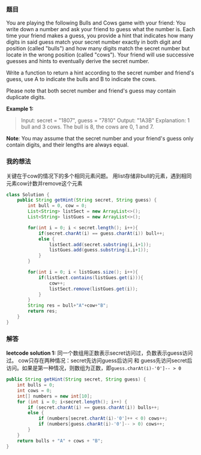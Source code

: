 ﻿### 题目
You are playing the following Bulls and Cows game with your friend: You write down a number and ask your friend to guess what the number is. Each time your friend makes a guess, you provide a hint that indicates how many digits in said guess match your secret number exactly in both digit and position (called "bulls") and how many digits match the secret number but locate in the wrong position (called "cows"). Your friend will use successive guesses and hints to eventually derive the secret number.

Write a function to return a hint according to the secret number and friend's guess, use A to indicate the bulls and B to indicate the cows. 

Please note that both secret number and friend's guess may contain duplicate digits.

**Example 1:**
>Input: secret = "1807", guess = "7810"
Output: "1A3B"
Explanation: 1 bull and 3 cows. The bull is 8, the cows are 0, 1 and 7.

**Note**: You may assume that the secret number and your friend's guess only contain digits, and their lengths are always equal.

### 我的想法
关键在于cow的情况下的多个相同元素问题。
用list存储非bull的元素，遇到相同元素cow计数并remove这个元素
```java
class Solution {
    public String getHint(String secret, String guess) {
        int bull = 0, cow = 0;
        List<String> listSect = new ArrayList<>();
        List<String> listGues = new ArrayList<>();

        for(int i = 0; i < secret.length(); i++){
            if(secret.charAt(i) == guess.charAt(i)) bull++;
            else {
                listSect.add(secret.substring(i,i+1));
                listGues.add(guess.substring(i,i+1));
            }
        }

        for(int i = 0; i < listGues.size(); i++){
            if(listSect.contains(listGues.get(i))){
                cow++;
                listSect.remove(listGues.get(i));
            }
        }
        String res = bull+"A"+cow+"B";
        return res;
    }
}
```
### 解答
**leetcode solution 1:** 
同一个数组用正数表示secret访问过，负数表示guess访问过。
cow只存在两种情况：secret先访问guess后访问 和 guess先访问secret后访问。如果是第一种情况，则数组为正数，即`guess.charAt(i)-'0']-- > 0`
```java
public String getHint(String secret, String guess) {
    int bulls = 0;
    int cows = 0;
    int[] numbers = new int[10];
    for (int i = 0; i<secret.length(); i++) {
        if (secret.charAt(i) == guess.charAt(i)) bulls++;
        else {
            if (numbers[secret.charAt(i)-'0']++ < 0) cows++;
            if (numbers[guess.charAt(i)-'0']-- > 0) cows++;
        }
    }
    return bulls + "A" + cows + "B";
}
```
